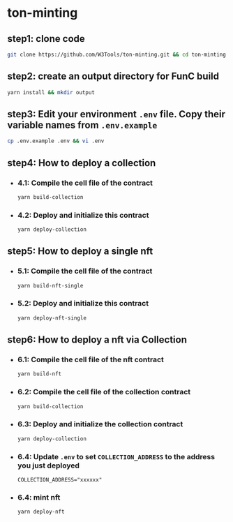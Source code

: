 # ton-minting

## step1: clone code

```bash
git clone https://github.com/W3Tools/ton-minting.git && cd ton-minting
```

## step2: create an output directory for FunC build

```bash
yarn install && mkdir output
```

## step3: Edit your environment `.env` file. Copy their variable names from `.env.example`

```bash
cp .env.example .env && vi .env
```

## step4: How to deploy a collection

-   ### 4.1: Compile the cell file of the contract
    ```bash
    yarn build-collection
    ```
-   ### 4.2: Deploy and initialize this contract
    ```bash
    yarn deploy-collection
    ```

## step5: How to deploy a single nft

-   ### 5.1: Compile the cell file of the contract
    ```bash
    yarn build-nft-single
    ```
-   ### 5.2: Deploy and initialize this contract
    ```bash
    yarn deploy-nft-single
    ```

## step6: How to deploy a nft via Collection

-   ### 6.1: Compile the cell file of the nft contract
    ```bash
    yarn build-nft
    ```
-   ### 6.2: Compile the cell file of the collection contract
    ```bash
    yarn build-collection
    ```
-   ### 6.3: Deploy and initialize the collection contract
    ```bash
    yarn deploy-collection
    ```
-   ### 6.4: Update `.env` to set `COLLECTION_ADDRESS` to the address you just deployed
    ```
    COLLECTION_ADDRESS="xxxxxx"
    ```
-   ### 6.4: mint nft
    ```bash
    yarn deploy-nft
    ```
